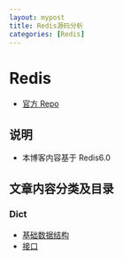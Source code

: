 ```yaml
---
layout: mypost
title: Redis源码分析
categories: [Redis]
---
```


# Redis

- [官方 Repo](https://github.com/redis/redis)

## 说明

- 本博客内容基于 Redis6.0

## 文章内容分类及目录

### Dict

- [基础数据结构](https://lrtz-v.github.io/posts/2020/11/13/datastruct.html)
- [接口](https://lrtz-v.github.io/posts/2020/11/13/api.html)
